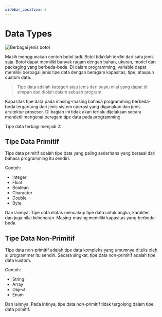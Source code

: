 ```yaml
---
sidebar_position: 3
---
```


# Data Types

![Berbagai jenis botol](https://i.imgur.com/xjDLtYw.png)

Masih menggunakan contoh botol tadi. Botol tidaklah terdiri dari satu jenis saja. Botol dapat memiliki banyak ragam dengan bahan, ukuran, model dan packaging yang berbeda-beda. Di dalam programming, variable dapat memiliki berbagai jenis tipe data dengan beragam kapasitas, tipe, ataupun custom data.

> Tipe data adalah kategori atau jenis dari suatu nilai yang dapat di simpan dan diolah dalam sebuah program.

Kapasitas tipe data pada masing-masing bahasa programming berbeda-beda tergantung dari jenis sistem operasi yang digunakan dan jenis arsitektur prosesor. Di bagian ini tidak akan terlalu dijelaksan secara mendetil mengenai beragam tipe data pada programming.

Tipe data terbagi menjadi 2:

## Tipe Data Primitif

Tipe data primitif adalah tipe data yang paling sederhana yang berasal dari bahasa programming itu sendiri.

Contoh:

- Integer
- Float
- Boolean
- Character
- Double
- Byte

Dan lainnya. Tipe data diatas mencakup tipe data untuk angka, karakter, dan juga nilai kebenaran. Masing-masing memiliki kapasitas yang berbeda-beda.

## Tipe Data Non-Primitif

TIpe data non-primitif adalah tipe data kompleks yang umumnya ditulis oleh si programmer itu sendiri. Secara singkat, tipe data non-primitif adalah tipe data kustom.

Contoh:

- String
- Array
- Object
- Enum

Dan lainnya. Pada intinya, tipe data non-primitif tidak tergolong dalam tipe data primitif.
